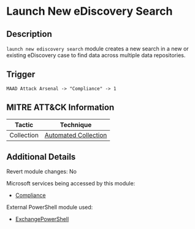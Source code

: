 # Launch New eDiscovery Search

## Description
`launch new ediscovery search` module creates a new search in a new or existing eDiscovery case to find data across multiple data repositories.

## Trigger
```
MAAD Attack Arsenal -> "Compliance" -> 1
```

## MITRE ATT&CK Information

| Tactic         | Technique                                                                                                                                                                                                                                     |
| -------------- | --------------------------------------------------------------------------------------------------------------------------------------------------------------------------------------------------------------------------------------------- |
| Collection | [Automated Collection](https://attack.mitre.org/techniques/T1119/)|

## Additional Details
Revert module changes: No

Microsoft services being accessed by this module:

* [Compliance](https://learn.microsoft.com/en-us/purview/microsoft-365-compliance-center)

External PowerShell module used: 

* [ExchangePowerShell](https://learn.microsoft.com/en-us/powershell/module/exchange/?view=exchange-ps)